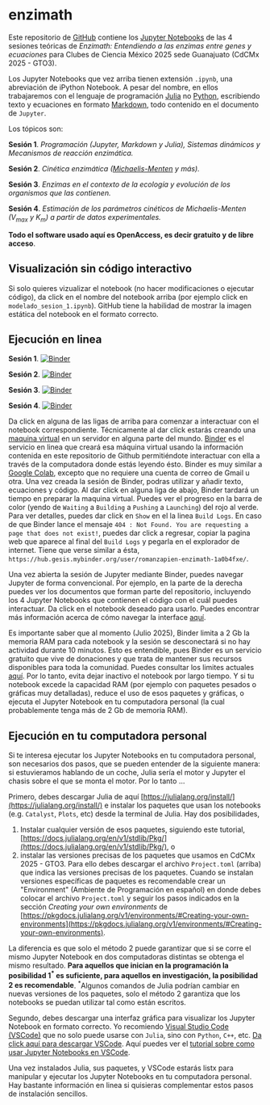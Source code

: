 # enzimath

Este repositorio de [GitHub](https://es.wikipedia.org/wiki/GitHub) contiene los [Jupyter Notebooks](https://es.wikipedia.org/wiki/Proyecto_Jupyter#Jupyter_Notebook) de las 4 sesiones teóricas de *Enzimath: Entendiendo a las enzimas entre genes y ecuaciones* para Clubes de Ciencia México 2025 sede Guanajuato (CdCMx 2025 - GTO3). 

Los Jupyter Notebooks que vez arriba tienen extensión `.ipynb`, una abreviación de iPython Notebook.
A pesar del nombre, en ellos trabajaremos con el lenguaje de programación [Julia](https://julialang.org) no [Python](https://www.python.org), escribiendo texto y ecuaciones en formato [Markdown](https://www.markdownguide.org), todo contenido en el documento de `Jupyter`. 

Los tópicos son:

**Sesión 1**. *Programación (Jupyter, Markdown y Julia), Sistemas dinámicos y Mecanismos de reacción enzimática.*

**Sesión 2**. *Cinética enzimática ([Michaelis-Menten](https://es.wikipedia.org/wiki/Cinética_de_Michaelis-Menten) y más).* 

**Sesión 3**. *Enzimas en el contexto de la ecología y evolución de los organismos que las contienen.*

**Sesión 4**. *Estimación de los parámetros cinéticos de Michaelis-Menten ($`V_{max}`$ y $`K_m`$) a partir de datos experimentales.*

**Todo el software usado aquí es OpenAccess, es decir gratuito y de libre acceso**.

## Visualización sin código interactivo

Si solo quieres vizualizar el notebook (no hacer modificaciones o ejecutar código), da click en el nombre del notebook arriba (por ejemplo click en `modelado_sesion_1.ipynb`). 
GitHub tiene la habilidad de mostrar la imagen estática del notebook en el formato correcto.

## Ejecución en linea

**Sesión 1**. [![Binder](https://mybinder.org/badge_logo.svg)](https://mybinder.org/v2/gh/romanzapien/enzimath/HEAD?urlpath=modelado_sesion_1.ipynb)

**Sesión 2**. [![Binder](https://mybinder.org/badge_logo.svg)](https://mybinder.org/v2/gh/romanzapien/enzimath/HEAD?urlpath=modelado_sesion_2.ipynb)

**Sesión 3**. [![Binder](https://mybinder.org/badge_logo.svg)](https://mybinder.org/v2/gh/romanzapien/enzimath/HEAD?urlpath=modelado_sesion_3.ipynb)

**Sesión 4**. [![Binder](https://mybinder.org/badge_logo.svg)](https://mybinder.org/v2/gh/romanzapien/enzimath/HEAD?urlpath=modelado_sesion_4.ipynb)

Da click en alguna de las ligas de arriba para comenzar a interactuar con el notebook correspondiente.
Técnicamente al dar click estarás creando una [maquina virtual](https://es.wikipedia.org/wiki/Máquina_virtual) en un servidor en alguna parte del mundo. 
[Binder](https://mybinder.org) es el servicio en linea que creará esa máquina virtual usando la información contenida en este repositorio de Github permitiéndote interactuar con ella a través de la computadora donde estás leyendo ésto.
Binder es muy similar a [Google Colab](https://colab.research.google.com), excepto que no requiere una cuenta de correo de Gmail u otra.
Una vez creada la sesión de Binder, podras utilizar y añadir texto, ecuaciones y código.
Al dar click en alguna liga de abajo, Binder tardará un tiempo en preparar la maquina virtual. 
Puedes ver el progreso en la barra de color (yendo de `Waiting` a `Building` a `Pushing` a `Launching`) del rojo al verde.
Para ver detalles, puedes dar click en `Show` en el la linea `Build Logs`.
En caso de que Binder lance el mensaje `404 : Not Found. You are requesting a page that does not exist!`, puedes dar click a regresar, copiar la pagina web que aparece al final del `Build Logs` y pegarla en el explorador de internet.
Tiene que verse similar a ésta, `https://hub.gesis.mybinder.org/user/romanzapien-enzimath-1a0b4fxe/`.

Una vez abierta la sesión de Jupyter mediante Binder, puedes navegar Jupyter de forma convencional.
Por ejemplo, en la parte de la derecha puedes ver los documentos que forman parte del repositorio, incluyendo los 4 Jupyter Notebooks que contienen el código con el cuál puedes interactuar.
Da click en el notebook deseado para usarlo.
Puedes encontrar más información acerca de cómo navegar la interface [aquí](https://jupyterlab.readthedocs.io/en/latest/user/interface.html).

Es importante saber que al momento (Julio 2025), Binder limita a 2 Gb la memoria RAM para cada notebook y la sesión se desconectará si no hay actividad durante 10 minutos.
Esto es entendible, pues Binder es un servicio gratuito que vive de donaciones y que trata de mantener sus recursos disponibles para toda la comunidad.
Puedes consultar los limites actuales [aquí](https://mybinder.readthedocs.io/en/latest/about/user-guidelines.html).
Por lo tanto, evita dejar inactivo el notebook por largo tiempo.
Y si tu notebook excede la capacidad RAM (por ejemplo con paquetes pesados o gráficas muy detalladas), reduce el uso de esos paquetes y gráficas, o ejecuta el Jupyter Notebook en tu computadora personal (la cual probablemente tenga más de 2 Gb de memoria RAM).

## Ejecución en tu computadora personal

Si te interesa ejecutar los Jupyter Notebooks en tu computadora personal, son necesarios dos pasos, que se pueden entender de la siguiente manera:
si estuvieramos hablando de un coche, Julia sería el motor y Jupyter el chasis sobre el que se monta el motor. 
Por lo tanto ...

Primero, debes descargar Julia de aquí [https://julialang.org/install/](https://julialang.org/install/) e instalar los paquetes que usan los notebooks (e.g. `Catalyst`, `Plots`, etc) desde la terminal de Julia.
Hay dos posibilidades, 
1. Instalar cualquier versión de esos paquetes, siguiendo este tutorial, [https://docs.julialang.org/en/v1/stdlib/Pkg/](https://docs.julialang.org/en/v1/stdlib/Pkg/), o
2. instalar las versiones precisas de los paquetes que usamos en CdCMx 2025 - GTO3.
Para ello debes descargar el archivo `Project.toml` (arriba) que indica las versiones precisas de los paquetes.
Cuando se instalan versiones específicas de paquetes es recomendable crear un "Environment" (Ambiente de Programación en español) en donde debes colocar el archivo `Project.toml` y seguir los pasos indicados en la sección *Creating your own environments* de [https://pkgdocs.julialang.org/v1/environments/#Creating-your-own-environments](https://pkgdocs.julialang.org/v1/environments/#Creating-your-own-environments).

La diferencia es que solo el método 2 puede garantizar que si se corre el mismo Jupyter Notebook en dos computadoras distintas se obtenga el mismo resultado.
**Para aquellos que inician en la programación la posibilidad 1<sup>*</sup> es suficiente, para aquellos en investigación, la posibilidad 2 es recomendable**. 
<sup>*</sup>Algunos comandos de Julia podrían cambiar en nuevas versiones de los paquetes, solo el método 2 garantiza que los notebooks se puedan utilizar tal como están escritos.

Segundo, debes descargar una interfaz gráfica para visualizar los Jupyter Notebook en formato correcto.
Yo recomiendo [Visual Studio Code (VSCode)](https://code.visualstudio.com) que no solo puede usarse con `Julia`, sino con `Python`, `C++`, etc.
[Da click aquí para descargar VSCode](https://code.visualstudio.com/download).
Aquí puedes ver el [tutorial sobre como usar Jupyter Notebooks en VSCode](https://code.visualstudio.com/docs/datascience/jupyter-notebooks).

Una vez instalados Julia, sus paquetes, y VSCode estarás listx para manipular y ejecutar los Jupyter Notebooks en tu computadora personal.
Hay bastante información en linea si quisieras complementar estos pasos de instalación sencillos.
